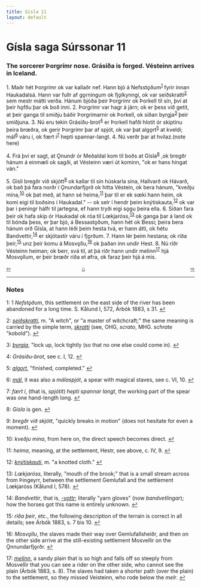 ```yaml
---
title: Gísla 11
layout: default
---
```


# Gísla saga Súrssonar 11

### The sorcerer Þorgrímr nose. Grásiða is forged. Vésteinn arrives in Iceland.

1\. Maðr hét Þorgrímr ok var kallaðr nef. Hann bjó á Nefsst&#x1EB;ðum<sup id="a1">[1](#myfootnote1)</sup> fyrir innan Haukadalsá. Hann var fullr af g&#x1EB;rningum ok fj&#x1EB;lkynngi, ok var seiðskratti<sup id="a2">[2](#myfootnote2)</sup> sem mestr mátti verða. Hánum bjóða þeir Þorgrímr ok Þorkell til sín, því at þeir h&#x1EB;fðu þar ok boð inni. 2. Þorgrímr var hagr á járn; ok er þess við getit, at þeir ganga til smiðju báðir Þorgrímarnir ok Þorkell, ok síðan byrgja<sup id="a3">[3](#myfootnote3)</sup> þeir smiðjuna. 3. Nú eru tekin Grásíðu-brot<sup id="a4">[4](#myfootnote4)</sup> er Þorkell hafði hlotit ór skiptinu þeira br&oelig;ðra, ok gerir Þorgrímr þar af spjót, ok var þat alg&#x1EB;rt<sup id="a5">[5](#myfootnote5)</sup> at kveldi; mál<sup id="a6">[6](#myfootnote6)</sup> váru í, ok f&oelig;rt í<sup id="a7">[7](#myfootnote7)</sup> hepti spannar-langt. 4. Nú verðr þar at hvílaz.(note here)

4\. Frá því er sagt, at Ǫnundr ór Meðaldal kom til boðs at Gísla<sup id="a8">[8](#myfootnote8)</sup> ,ok bregðr hánum á einmæli ok sagði, at Vésteinn væri út kominn, "ok er hans hingat ván."

5\. Gísli bregðr við skjótt<sup id="a9">[9](#myfootnote9)</sup> ok kallar til sín húskarla sína, Hallvarð ok Hávarð, ok bað þá fara norðr í Ǫnundarfj&#x1EB;rð ok hitta Véstein, ok bera hánum, "kveðju mína,<sup id="a10">[10](#myfootnote10)</sup> ok þat með, at hann sé heima,<sup id="a11">[11](#myfootnote11)</sup> þar til er ek s&oelig;ki hann heim, ok komi eigi til boðsins í Haukadal." -- ok selr í hendr þeim knýtiskauta,<sup id="a12">[12](#myfootnote12)</sup> ok var þar í peningr hálfr til jartegna, ef hann tryði eigi s&#x1EB;gu þeira ella. 6. Síðan fara þeir ok hafa skip ór Haukadal ok róa til L&oelig;kjaróss,<sup id="a13">[13](#myfootnote13)</sup> ok ganga þar á land ok til bónda þess, er þar bjó, á Bessast&#x1EB;ðum, hann hét ok Bessi; þeira bera hánum orð Gísla, at hann léði þeim hesta tvá, er hann átti, ok hétu Bandvettir,<sup id="a14">[14](#myfootnote14)</sup> er skjótastir váru í fj&#x1EB;rðum. 7. Hann lér þeim hestana; ok ríða þeir,<sup id="a15">[15](#myfootnote15)</sup> unz þeir komu á Mosv&#x1EB;llu,<sup id="a16">[16](#myfootnote16)</sup> ok þaðan inn undir Hest. 8. Nú ríðr Vésteinn heiman; ok berr, svá til, at þá ríðr hann undir melinn<sup id="a17">[17](#myfootnote17)</sup> hjá Mosv&#x1EB;llum, er þeir br&oelig;ðr ríða et &oslash;fra, ok faraz þeir hjá á mis.

<div style="float: left"><a href="http://rcblack.net/Gisla_saga/Gisla_10">⇦</a></div>
<div style="float: right"><a href="http://rcblack.net/Gisla_saga/Gisla_12">⇨</a></div>
<div style="margin: 0 auto; width: 100px;"><a href="http://rcblack.net/Gisla_saga/Gisla_home">&#8962;</a></div>

---

### Notes

<a name="myfootnote1" id="f1">1</a>:
1 _Nefst&#x1EB;ðum_, this settlement on the east side of the river has been abandoned for a long time. S. Kålund I, 572, Árbók 1883, s 31.
[↩](#a1)

<a name="myfootnote2" id="f2">2</a>:
 [_seiðskratti_](http://web.ff.cuni.cz/cgi-bin/uaa_slovnik/gmc_search_v3?cmd=viewthis&id=cv:b0520:3), m. "A witch", or "a master of witchcraft;" the same meaning is carried by the simple term, [_skratti_](http://web.ff.cuni.cz/cgi-bin/uaa_slovnik/gmc_search_v3?cmd=viewthis&id=cv:b0556:43) (see, OHG, _scrato_, MHG. _schrate_ "kobold").
[↩](#a2)

<a name="myfootnote3" id="f3">3</a>:
 [_byrgja_](http://web.ff.cuni.cz/cgi-bin/uaa_slovnik/gmc_search_v3?cmd=viewthis&id=cv:b0090:29), "lock up, lock tightly (so that no one else could come in).
[↩](#a3)

<a name="myfootnote4" id="f4">4</a>:
 _Grásiðu-brot_, see c. I, 12.
[↩](#a4)

<a name="myfootnote5" id="f5">5</a>:
 [_alg&#x1EB;rt_](http://web.ff.cuni.cz/cgi-bin/uaa_slovnik/gmc_search_v3?cmd=viewthis&id=cv:b0013:4), "finished, completed."
[↩](#a5)

<a name="myfootnote6" id="f6">6</a>:
 [_mál_](http://web.ff.cuni.cz/cgi-bin/uaa_slovnik/gmc_search_v3?cmd=viewthis&id=cv:b0416:3), it was also a _málaspjót_, a spear with magical staves, see c. VI, 10.
[↩](#a6)

<a name="myfootnote7" id="f7">7</a>:
 _f&oelig;rt í_, (that is, _spjótit_) _hepti spannar langt_, the working part of the spear was one hand-length long.
[↩](#a7)

<a name="myfootnote8" id="f8">8</a>:
 _Gísla_ is gen.
[↩](#a8)

<a name="myfootnote9" id="f9">9</a>:
 _bregðr við skjótt_, "quickly breaks in motion" (does not hesitate for even a moment).
[↩](#a9)

<a name="myfootnote10" id="f10">10</a>:
 _kveðju mína_, from here on, the direct speech becomes direct.
[↩](#a10)

<a name="myfootnote11" id="f11">11</a>:
 _heima_, meaning, at the settlement, Hestr, see above, c. IV, 9.
[↩](#a11)

<a name="myfootnote12" id="f12">12</a>:
 [_knýtiskauti_](http://web.ff.cuni.cz/cgi-bin/uaa_slovnik/gmc_search_v3?cmd=viewthis&id=cv:b0347:15), m. "a knotted cloth."
[↩](#a12)

<a name="myfootnote13" id="f13">13</a>:
 _L&oelig;kjaróss_, literally, "mouth of the brook;" that is a small stream across from Þingeyrr, between the settlement Gemlufall and the settlement L&oelig;kjaróss (Kålund I, 578).
[↩](#a13)

<a name="myfootnote14" id="f14">14</a>:
 _Bandvettir_, that is, [_-v&#x1EB;ttr_](http://web.ff.cuni.cz/cgi-bin/uaa_slovnik/gmc_search_v3?cmd=viewthis&id=cv:b0723:8); literally "yarn gloves" (now _bandvetlingar_); how the horses got this name is entirely unknown.
[↩](#a14)

<a name="myfootnote15" id="f15">15</a>:
 _ríða þeir_, etc., the following description of the terrain is correct in all details; see Árbók 1883, s. 7 bis 10.
[↩](#a15)

<a name="myfootnote16" id="f16">16</a>:
 _Mosv&#x1EB;llu_, the slaves made their way over Gemlufallsheiðr, and then on the other side arrive at the still-existing settlement Mosvellir on the Ǫnnundarfj&#x1EB;rðr.
[↩](#a16)

<a name="myfootnote17" id="f17">17</a>:
 [_melinn_](http://web.ff.cuni.cz/cgi-bin/uaa_slovnik/gmc_search_v3?cmd=viewthis&id=cv:b0423:38), a sandy plain that is so high and falls off so steeply from Mosvellir that you can see a rider on the other side, who cannot see the plain (Árbók 1883, s. 8). The slaves had taken a shorter path (over the plain) to the settlement, so they missed Veisteinn, who rode below the _melr_.
[↩](#a17)
